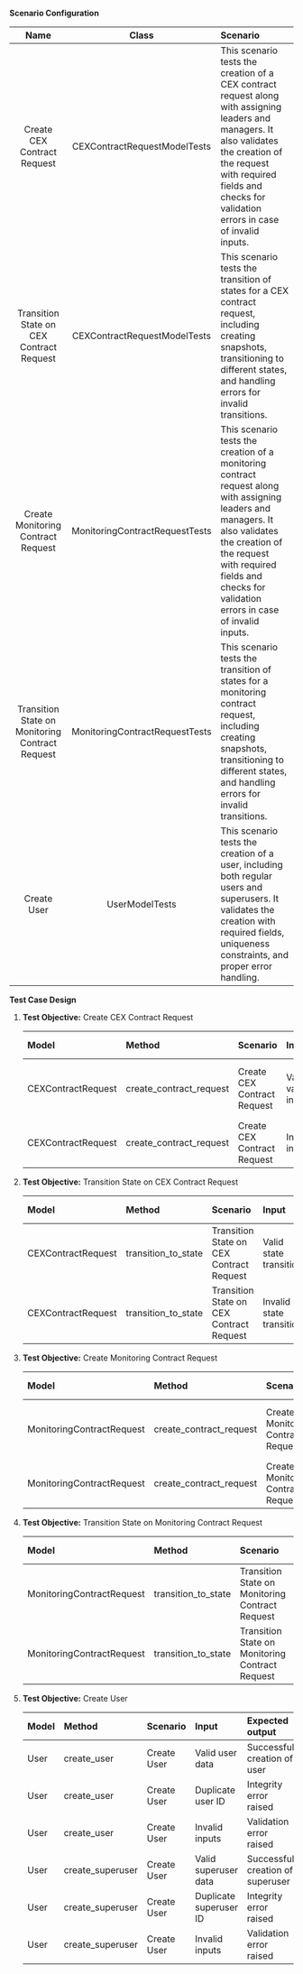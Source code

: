 **Scenario Configuration**


|                    **Name**                    |           **Class**           | **Scenario**                                                                                                                                                                                                                                |
| :---------------------------------------------: | :----------------------------: | :------------------------------------------------------------------------------------------------------------------------------------------------------------------------------------------------------------------------------------------ |
|           Create CEX Contract Request           |  CEXContractRequestModelTests  | This scenario tests the creation of a CEX contract request along with assigning leaders and managers. It also validates the creation of the request with required fields and checks for validation errors in case of invalid inputs.        |
|    Transition State on CEX Contract Request    |  CEXContractRequestModelTests  | This scenario tests the transition of states for a CEX contract request, including creating snapshots, transitioning to different states, and handling errors for invalid transitions.                                                      |
|       Create Monitoring Contract Request       | MonitoringContractRequestTests | This scenario tests the creation of a monitoring contract request along with assigning leaders and managers. It also validates the creation of the request with required fields and checks for validation errors in case of invalid inputs. |
| Transition State on Monitoring Contract Request | MonitoringContractRequestTests | This scenario tests the transition of states for a monitoring contract request, including creating snapshots, transitioning to different states, and handling errors for invalid transitions.                                               |
|                   Create User                   |         UserModelTests         | This scenario tests the creation of a user, including both regular users and superusers. It validates the creation with required fields, uniqueness constraints, and proper error handling.                                                 |

**Test Case Design**

1. **Test Objective:** Create CEX Contract Request


   | **Model**          | **Method**              | **Scenario**                | **Input**            | **Expected output**                         |
   | :----------------- | :---------------------- | :-------------------------- | :------------------- | :------------------------------------------ |
   | CEXContractRequest | create_contract_request | Create CEX Contract Request | Various valid inputs | Successful creation of CEX contract request |
   | CEXContractRequest | create_contract_request | Create CEX Contract Request | Invalid inputs       | Validation error raised                     |
2. **Test Objective:** Transition State on CEX Contract Request


   | **Model**          | **Method**          | **Scenario**                             | **Input**                | **Expected output**                         |
   | :----------------- | :------------------ | :--------------------------------------- | :----------------------- | :------------------------------------------ |
   | CEXContractRequest | transition_to_state | Transition State on CEX Contract Request | Valid state transition   | Successful transition and snapshot creation |
   | CEXContractRequest | transition_to_state | Transition State on CEX Contract Request | Invalid state transition | Value error raised                          |
3. **Test Objective:** Create Monitoring Contract Request


   | **Model**                 | **Method**              | **Scenario**                       | **Input**            | **Expected output**                                |
   | :------------------------ | :---------------------- | :--------------------------------- | :------------------- | :------------------------------------------------- |
   | MonitoringContractRequest | create_contract_request | Create Monitoring Contract Request | Various valid inputs | Successful creation of monitoring contract request |
   | MonitoringContractRequest | create_contract_request | Create Monitoring Contract Request | Invalid inputs       | Validation error raised                            |
4. **Test Objective:** Transition State on Monitoring Contract Request


   | **Model**                 | **Method**          | **Scenario**                                    | **Input**                | **Expected output**                         |
   | :------------------------ | :------------------ | :---------------------------------------------- | :----------------------- | :------------------------------------------ |
   | MonitoringContractRequest | transition_to_state | Transition State on Monitoring Contract Request | Valid state transition   | Successful transition and snapshot creation |
   | MonitoringContractRequest | transition_to_state | Transition State on Monitoring Contract Request | Invalid state transition | Value error raised                          |
5. **Test Objective:** Create User


   | **Model** | **Method**       | **Scenario** | **Input**              | **Expected output**              |
   | :-------- | :--------------- | :----------- | :--------------------- | :------------------------------- |
   | User      | create_user      | Create User  | Valid user data        | Successful creation of user      |
   | User      | create_user      | Create User  | Duplicate user ID      | Integrity error raised           |
   | User      | create_user      | Create User  | Invalid inputs         | Validation error raised          |
   | User      | create_superuser | Create User  | Valid superuser data   | Successful creation of superuser |
   | User      | create_superuser | Create User  | Duplicate superuser ID | Integrity error raised           |
   | User      | create_superuser | Create User  | Invalid inputs         | Validation error raised          |
